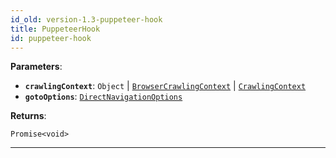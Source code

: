 ```yaml
---
id_old: version-1.3-puppeteer-hook
title: PuppeteerHook
id: puppeteer-hook
---
```


<a name="puppeteerhook"></a>

**Parameters**:

- **`crawlingContext`**: `Object` | [`BrowserCrawlingContext`](../typedefs/browser-crawling-context) |
  [`CrawlingContext`](../typedefs/crawling-context)
- **`gotoOptions`**: [`DirectNavigationOptions`](../typedefs/direct-navigation-options)

**Returns**:

`Promise<void>`

---
